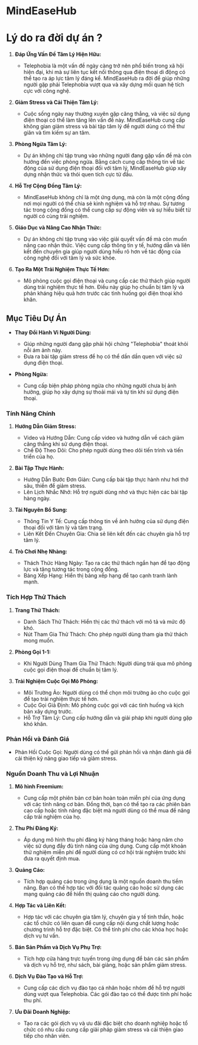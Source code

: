 # MindEaseHub

# Lý do ra đời dự án ?
1. **Đáp Ứng Vấn Đề Tâm Lý Hiện Hữu:**
   - Telephobia là một vấn đề ngày càng trở nên phổ biến trong xã hội hiện đại, khi mà sự liên tục kết nối thông qua điện thoại di động có thể tạo ra áp lực tâm lý đáng kể. MindEaseHub ra đời để giúp những người gặp phải Telephobia vượt qua và xây dựng mối quan hệ tích cực với công nghệ.
     
2. **Giảm Stress và Cải Thiện Tâm Lý:**
   - Cuộc sống ngày nay thường xuyên gặp căng thẳng, và việc sử dụng điện thoại có thể làm tăng lên vấn đề này. MindEaseHub cung cấp không gian giảm stress và bài tập tâm lý để người dùng có thể thư giãn và tìm kiếm sự an tâm.

3. **Phòng Ngừa Tâm Lý:**
   - Dự án không chỉ tập trung vào những người đang gặp vấn đề mà còn hướng đến việc phòng ngừa. Bằng cách cung cấp thông tin về tác động của sử dụng điện thoại đối với tâm lý, MindEaseHub giúp xây dựng nhận thức và thói quen tích cực từ đầu.

4. **Hỗ Trợ Cộng Đồng Tâm Lý:**
   - MindEaseHub không chỉ là một ứng dụng, mà còn là một cộng đồng nơi mọi người có thể chia sẻ kinh nghiệm và hỗ trợ nhau. Sự tương tác trong cộng đồng có thể cung cấp sự động viên và sự hiểu biết từ người có cùng trải nghiệm.
  
5. **Giáo Dục và Nâng Cao Nhận Thức:**
   - Dự án không chỉ tập trung vào việc giải quyết vấn đề mà còn muốn nâng cao nhận thức. Việc cung cấp thông tin y tế, hướng dẫn và liên kết đến chuyên gia giúp người dùng hiểu rõ hơn về tác động của công nghệ đối với tâm lý và sức khỏe.
  
6. **Tạo Ra Một Trải Nghiệm Thực Tế Hơn:**
   - Mô phỏng cuộc gọi điện thoại và cung cấp các thử thách giúp người dùng trải nghiệm thực tế hơn. Điều này giúp họ chuẩn bị tâm lý và phản kháng hiệu quả hơn trước các tình huống gọi điện thoại khó khăn.
  
###

## Mục Tiêu Dự Án
- **Thay Đổi Hành Vi Người Dùng:**
  - Giúp những người đang gặp phải hội chứng "Telephobia" thoát khỏi nỗi ám ảnh này.
  - Đưa ra bài tập giảm stress để họ có thể dần dần quen với việc sử dụng điện thoại.

- **Phòng Ngừa:**
  - Cung cấp biện pháp phòng ngừa cho những người chưa bị ảnh hưởng, giúp họ xây dựng sự thoải mái và tự tin khi sử dụng điện thoại.

###

### Tính Năng Chính

1. **Hướng Dẫn Giảm Stress:**
   - Video và Hướng Dẫn: Cung cấp video và hướng dẫn về cách giảm căng thẳng khi sử dụng điện thoại.
   - Chế Độ Theo Dõi: Cho phép người dùng theo dõi tiến trình và tiến triển của họ.

2. **Bài Tập Thực Hành:**
   - Hướng Dẫn Bước Đơn Giản: Cung cấp bài tập thực hành như hơi thở sâu, thiền để giảm stress.
   - Lên Lịch Nhắc Nhở: Hỗ trợ người dùng nhớ và thực hiện các bài tập hàng ngày.

3. **Tài Nguyên Bổ Sung:**
   - Thông Tin Y Tế: Cung cấp thông tin về ảnh hưởng của sử dụng điện thoại đối với tâm lý và tâm trạng.
   - Liên Kết Đến Chuyên Gia: Chia sẻ liên kết đến các chuyên gia hỗ trợ tâm lý.

4. **Trò Chơi Nhẹ Nhàng:**
   - Thách Thức Hàng Ngày: Tạo ra các thử thách ngắn hạn để tạo động lực và tăng tương tác trong cộng đồng.
   - Bảng Xếp Hạng: Hiển thị bảng xếp hạng để tạo cạnh tranh lành mạnh.

### Tích Hợp Thử Thách

1. **Trang Thử Thách:**
   - Danh Sách Thử Thách: Hiển thị các thử thách với mô tả và mức độ khó.
   - Nút Tham Gia Thử Thách: Cho phép người dùng tham gia thử thách mong muốn.

2. **Phòng Gọi 1-1:**
   - Khi Người Dùng Tham Gia Thử Thách: Người dùng trải qua mô phỏng cuộc gọi điện thoại để chuẩn bị tâm lý.

3. **Trải Nghiệm Cuộc Gọi Mô Phỏng:**
   - Môi Trường Ảo: Người dùng có thể chọn môi trường ảo cho cuộc gọi để tạo trải nghiệm thực tế hơn.
   - Cuộc Gọi Giả Định: Mô phỏng cuộc gọi với các tình huống và kịch bản xây dựng trước.
   - Hỗ Trợ Tâm Lý: Cung cấp hướng dẫn và giải pháp khi người dùng gặp khó khăn.

### Phản Hồi và Đánh Giá
   - Phản Hồi Cuộc Gọi: Người dùng có thể gửi phản hồi và nhận đánh giá để cải thiện kỹ năng giao tiếp và giảm stress.

###

### Nguồn Doanh Thu và Lợi Nhuận
1. **Mô hình Freemium:**
   - Cung cấp một phiên bản cơ bản hoàn toàn miễn phí của ứng dụng với các tính năng cơ bản. Đồng thời, bạn có thể tạo ra các phiên bản cao cấp hoặc tính năng đặc biệt mà người dùng có thể mua để nâng cấp trải nghiệm của họ.
     
2. **Thu Phí Đăng Ký:**
   - Áp dụng mô hình thu phí đăng ký hàng tháng hoặc hàng năm cho việc sử dụng đầy đủ tính năng của ứng dụng. Cung cấp một khoản thử nghiệm miễn phí để người dùng có cơ hội trải nghiệm trước khi đưa ra quyết định mua.
     
3. **Quảng Cáo:**
   - Tích hợp quảng cáo trong ứng dụng là một nguồn doanh thu tiềm năng. Bạn có thể hợp tác với đối tác quảng cáo hoặc sử dụng các mạng quảng cáo để hiển thị quảng cáo cho người dùng.
     
4. **Hợp Tác và Liên Kết:**
   - Hợp tác với các chuyên gia tâm lý, chuyên gia y tế tinh thần, hoặc các tổ chức có liên quan để cung cấp nội dung chất lượng hoặc chương trình hỗ trợ đặc biệt. Có thể tính phí cho các khóa học hoặc dịch vụ tư vấn.
     
5. **Bán Sản Phẩm và Dịch Vụ Phụ Trợ:**
   - Tích hợp cửa hàng trực tuyến trong ứng dụng để bán các sản phẩm và dịch vụ hỗ trợ, như sách, bài giảng, hoặc sản phẩm giảm stress.

6. **Dịch Vụ Đào Tạo và Hỗ Trợ:**
   - Cung cấp các dịch vụ đào tạo cá nhân hoặc nhóm để hỗ trợ người dùng vượt qua Telephobia. Các gói đào tạo có thể được tính phí hoặc thu phí.
  
7. **Ưu Đãi Doanh Nghiệp:**
   - Tạo ra các gói dịch vụ và ưu đãi đặc biệt cho doanh nghiệp hoặc tổ chức có nhu cầu cung cấp giải pháp giảm stress và cải thiện giao tiếp cho nhân viên.
